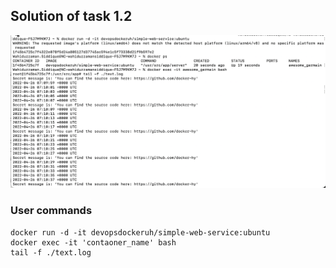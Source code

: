 ## Solution of task 1.2

<img src="task_1.3.png" alt="cmd screenshot of task 1.2" />

### User commands

```console
docker run -d -it devopsdockeruh/simple-web-service:ubuntu
docker exec -it 'contaoner_name' bash
tail -f ./text.log
```
